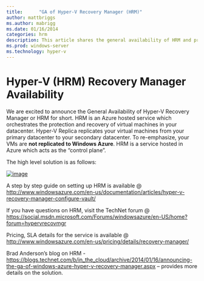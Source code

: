 ```yaml
---
title:      "GA of Hyper-V Recovery Manager (HRM)"
author: mattbriggs
ms.author: mabrigg
ms.date: 01/16/2014
categories: hrm
description: This article shares the general availability of HRM and provides relevant resources.
ms.prod: windows-server
ms.technology: hyper-v
---
```

# Hyper-V (HRM) Recovery Manager Availability

We are excited to announce the General Availability of Hyper-V Recovery Manager or HRM for short. HRM is an Azure hosted service which orchestrates the protection and recovery of virtual machines in your datacenter. Hyper-V Replica replicates your virtual machines from your primary datacenter to your secondary datacenter. To re-emphasize, your VMs are **not replicated to Windows Azure**. HRM is a service hosted in Azure which acts as the “control plane”.

The high level solution is as follows:

[![image](https://msdnshared.blob.core.windows.net/media/TNBlogsFS/prod.evol.blogs.technet.com/CommunityServer.Blogs.Components.WeblogFiles/00/00/00/50/45/metablogapi/image_thumb_08F9A01C.png)](https://msdnshared.blob.core.windows.net/media/TNBlogsFS/prod.evol.blogs.technet.com/CommunityServer.Blogs.Components.WeblogFiles/00/00/00/50/45/metablogapi/image_63015F14.png)

A step by step guide on setting up HRM is available @ <http://www.windowsazure.com/en-us/documentation/articles/hyper-v-recovery-manager-configure-vault/>

If you have questions on HRM, visit the TechNet forum @ <https://social.msdn.microsoft.com/Forums/windowsazure/en-US/home?forum=hypervrecovmgr>

Pricing, SLA details for the service is available @ <http://www.windowsazure.com/en-us/pricing/details/recovery-manager/>

Brad Anderson’s blog on HRM - <https://blogs.technet.com/b/in_the_cloud/archive/2014/01/16/announcing-the-ga-of-windows-azure-hyper-v-recovery-manager.aspx> – provides more details on the solution.
